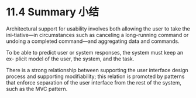 11.4 Summary 小结
===

Architectural support for usability involves both allowing the user to take the ini-tiative—in circumstances such as canceling a long-running command or undoing a completed command—and aggregating data and commands.

To be able to predict user or system responses, the system must keep an ex- plicit model of the user, the system, and the task.

There is a strong relationship between supporting the user interface design process and supporting modifiability; this relation is promoted by patterns that enforce separation of the user interface from the rest of the system, such as the MVC pattern.
